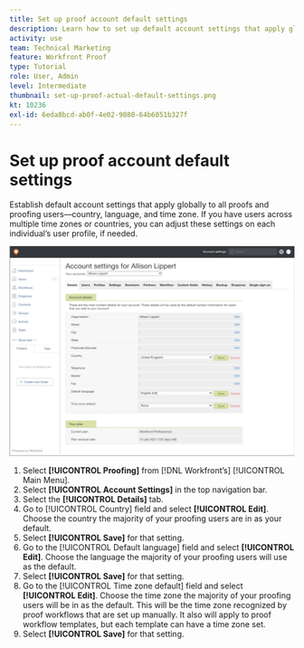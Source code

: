 ```yaml
---
title: Set up proof account default settings
description: Learn how to set up default account settings that apply globally to all proofs and proofing users  .
activity: use
team: Technical Marketing
feature: Workfront Proof
type: Tutorial
role: User, Admin
level: Intermediate
thumbnail: set-up-proof-actual-default-settings.png
kt: 10236
exl-id: 6eda8bcd-ab0f-4e02-9080-64b6051b327f
---
```

# Set up proof account default settings

Establish default account settings that apply globally to all proofs and proofing users—country, language, and time zone. If you have users across multiple time zones or countries, you can adjust these settings on each individual’s user profile, if needed.

![Account settings window for proofing](assets/proof-system-setups-default-account-settings.png)

1. Select **[!UICONTROL Proofing]** from [!DNL Workfront’s] [!UICONTROL Main Menu].
1. Select **[!UICONTROL Account Settings]** in the top navigation bar.
1. Select the **[!UICONTROL Details]** tab.
1. Go to [!UICONTROL Country] field and select **[!UICONTROL Edit]**. Choose the country the majority of your proofing users are in as your default.
1. Select **[!UICONTROL Save]** for that setting.
1. Go to the [!UICONTROL Default language] field and select **[!UICONTROL Edit]**. Choose the language the majority of your proofing users will use as the default.
1. Select **[!UICONTROL Save]** for that setting.
1. Go to the [!UICONTROL Time zone default] field and select **[!UICONTROL Edit]**. Choose the time zone the majority of your proofing users will be in as the default. This will be the time zone recognized by proof workflows that are set up manually. It also will apply to proof workflow templates, but each template can have a time zone set.
1. Select **[!UICONTROL Save]** for that setting.
